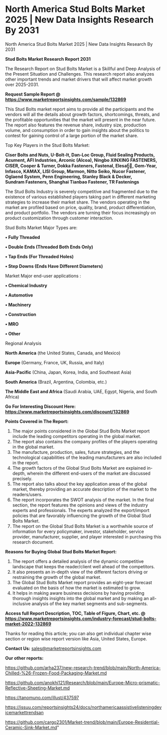 # North America Stud Bolts Market 2025 | New Data Insights Research By 2031
 North America Stud Bolts Market 2025 | New Data Insights Research By 2031

<strong>Stud Bolts Market Research Report 2031</strong>

The Research Report on Stud Bolts Market is a Skillful and Deep Analysis of the Present Situation and Challenges. This research report also analyzes other important trends and market drivers that will affect market growth over 2025-2031.

<strong>Request Sample Report @ <a href=https://www.marketreportsinsights.com/sample/132869>https://www.marketreportsinsights.com/sample/132869</a></strong>

This Stud Bolts market report aims to provide all the participants and the vendors will all the details about growth factors, shortcomings, threats, and the profitable opportunities that the market will present in the near future. The report also features the revenue share, industry size, production volume, and consumption in order to gain insights about the politics to contest for gaining control of a large portion of the market share.

Top Key Players in the Stud Bolts Market:

<strong>Ciser Bolts and Nuts, U-Bolt-It, Dan-Loc Group, Fluid Sealing Products, Acument, AFI Industries, Arconic (Alcoa), Ningbo XINXING FASTENERS, CISER, Cooper & Turner, Dokka Fasteners, Fastenal, Elesaᦩ, Gem-Year, Infasco, KAMAX, LISI Group, Marmon, Nitto Seiko, Nucor Fastener, Oglaend System, Penn Engineering, Stanley Black & Decker, Sundram Fasteners, Shanghai Tianbao Fastener, TR Fastenings</strong>

The Stud Bolts Industry is severely competitive and fragmented due to the existence of various established players taking part in different marketing strategies to increase their market share. The vendors operating in the market are profiled based on price, quality, brand, product differentiation, and product portfolio. The vendors are turning their focus increasingly on product customization through customer interaction.

Stud Bolts Market Major Types are:

<strong>• Fully Threaded

• Double Ends (Threaded Both Ends Only)

• Tap Ends (For Threaded Holes)

• Step Downs (Ends Have Different Diameters)</strong>

Market Major end-user applications :

<strong>• Chemical Industry

• Automotive

• Machinery

• Construction

• MRO

• Other</strong>

Regional Analysis

</u><strong><b>North America</b></strong> (the United States, Canada, and Mexico)

<strong><b>Europe </b></strong>(Germany, France, UK, Russia, and Italy)

<strong><b>Asia-Pacific</b></strong> (China, Japan, Korea, India, and Southeast Asia)

<strong><b>South America</b></strong> (Brazil, Argentina, Colombia, etc.)

<strong><b>The Middle East and Africa</b></strong> (Saudi Arabia, UAE, Egypt, Nigeria, and South Africa)

<strong>Go For Interesting Discount Here: <a href=https://www.marketreportsinsights.com/discount/132869>https://www.marketreportsinsights.com/discount/132869</a></strong>

<strong>Points Covered in The Report:</strong>
<ol>
  <li>The major points considered in the Global Stud Bolts Market report include the leading competitors operating in the global market.</li>
  <li>The report also contains the company profiles of the players operating in the global market.</li>
  <li>The manufacture, production, sales, future strategies, and the technological capabilities of the leading manufacturers are also included in the report.</li>
  <li>The growth factors of the Global Stud Bolts Market are explained in-depth, wherein the different end-users of the market are discussed precisely.</li>
  <li>The report also talks about the key application areas of the global market, thereby providing an accurate description of the market to the readers/users.</li>
  <li>The report incorporates the SWOT analysis of the market. In the final section, the report features the opinions and views of the industry experts and professionals. The experts analyzed the export/import policies that are favorably influencing the growth of the Global Stud Bolts Market.</li>
  <li>The report on the Global Stud Bolts Market is a worthwhile source of information for every policymaker, investor, stakeholder, service provider, manufacturer, supplier, and player interested in purchasing this research document.</li>
</ol>
<strong>Reasons for Buying Global Stud Bolts Market Report:</strong>

<ol>
  <li>The report offers a detailed analysis of the dynamic competitive landscape that keeps the reader/client well ahead of the competitors.</li>
  <li>It also presents an in-depth view of the different factors driving or restraining the growth of the global market.</li>
  <li>The Global Stud Bolts Market report provides an eight-year forecast evaluated on the basis of how the market is estimated to grow.</li>
  <li>It helps in making aware business decisions by having providing thorough insights insights into the global market and by making an all-inclusive analysis of the key market segments and sub-segments.</li>
</ol>
<strong>Access full Report Description, TOC, Table of Figure, Chart, etc. @ <a href=https://www.marketreportsinsights.com/industry-forecast/stud-bolts-market-2022-132869>https://www.marketreportsinsights.com/industry-forecast/stud-bolts-market-2022-132869</a></strong>


Thanks for reading this article; you can also get individual chapter wise section or region wise report version like Asia, United States, Europe.

<strong>Contact Us:</strong>
sales@marketreportsinsights.com

<strong>Our other reports:</strong>

<a href=https://github.com/arha237/new-research-trend/blob/main/North-America-Chilled-%26-Frozen-Food-Packaging-Market.md>https://github.com/arha237/new-research-trend/blob/main/North-America-Chilled-%26-Frozen-Food-Packaging-Market.md</a>

<a href=https://github.com/anokhi121/Research/blob/main/Europe-Micro-prismatic-Reflective-Sheeting-Market.md>https://github.com/anokhi121/Research/blob/main/Europe-Micro-prismatic-Reflective-Sheeting-Market.md</a>

<a href=https://tanomuno.com/illust/437597>https://tanomuno.com/illust/437597</a>

<a href=https://issuu.com/reportsinsights24/docs/northamericaassistivelisteningdevicemarkettrendsan>https://issuu.com/reportsinsights24/docs/northamericaassistivelisteningdevicemarkettrendsan</a>

<a href=https://github.com/cargo2301/Market-trend/blob/main/Europe-Residential-Ceramic-Sink-Market.md>https://github.com/cargo2301/Market-trend/blob/main/Europe-Residential-Ceramic-Sink-Market.md</a>"
